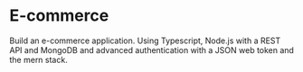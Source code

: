 # E-commerce

Build an e-commerce application. Using Typescript, Node.js with a REST API and MongoDB and advanced authentication with a JSON web token and the mern stack. 
